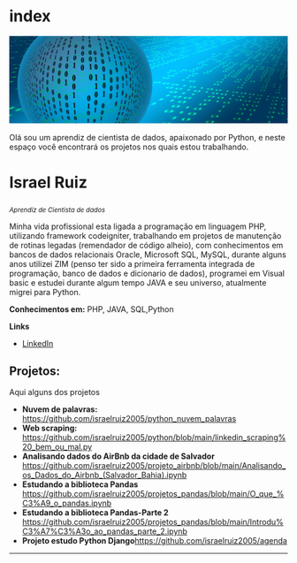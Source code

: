 # index
<p align="center">
  <img src="https://github.com/israelruiz2005/index/blob/main/imagem/banner-904887_1920.jpg" >
</p>

<p>Olá sou um aprendiz de cientista de dados, apaixonado por Python, e neste espaço você encontrará os projetos nos quais estou trabalhando.</p>

# Israel Ruiz
<sub>*Aprendiz de Cientista de dados* </sub>

Minha vida profissional esta ligada a programação em linguagem PHP, utilizando framework codeigniter, trabalhando em projetos de manutenção de rotinas legadas (remendador de código alheio), com conhecimentos em bancos de dados relacionais Oracle, Microsoft SQL, MySQL, durante alguns anos utilizei ZIM (penso ter sido a primeira ferramenta integrada de programação, banco de dados e dicionario de dados), programei em Visual basic e estudei durante algum tempo JAVA e seu universo, atualmente migrei para Python.

**Conhecimentos em:** PHP, JAVA, SQL,Python

**Links**
* [LinkedIn](https://www.linkedin.com/in/ruiz-israel)

## Projetos:
Aqui alguns dos projetos
* **Nuvem de palavras:** https://github.com/israelruiz2005/python_nuvem_palavras
* **Web scraping:** https://github.com/israelruiz2005/python/blob/main/linkedin_scraping%20_bem_ou_mal.py
* **Analisando dados do AirBnb da cidade de Salvador** https://github.com/israelruiz2005/projeto_airbnb/blob/main/Analisando_os_Dados_do_Airbnb_(Salvador_Bahia).ipynb
* **Estudando a biblioteca Pandas** https://github.com/israelruiz2005/projetos_pandas/blob/main/O_que_%C3%A9_o_pandas.ipynb
* **Estudando a biblioteca Pandas-Parte 2** https://github.com/israelruiz2005/projetos_pandas/blob/main/Introdu%C3%A7%C3%A3o_ao_pandas_parte_2.ipynb
* **Projeto estudo Python Django**https://github.com/israelruiz2005/agenda
---
